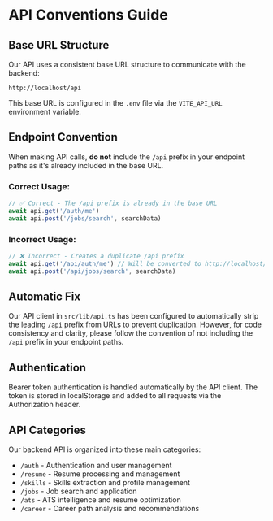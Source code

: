 # API Conventions Guide

## Base URL Structure

Our API uses a consistent base URL structure to communicate with the backend:

```
http://localhost/api
```

This base URL is configured in the `.env` file via the `VITE_API_URL` environment variable.

## Endpoint Convention

When making API calls, **do not** include the `/api` prefix in your endpoint paths as it's already included in the base URL.

### Correct Usage:

```typescript
// ✅ Correct - The /api prefix is already in the base URL
await api.get('/auth/me')
await api.post('/jobs/search', searchData)
```

### Incorrect Usage:

```typescript
// ❌ Incorrect - Creates a duplicate /api prefix
await api.get('/api/auth/me') // Will be converted to http://localhost/api/api/auth/me
await api.post('/api/jobs/search', searchData)
```

## Automatic Fix

Our API client in `src/lib/api.ts` has been configured to automatically strip the leading `/api` prefix from URLs to prevent duplication. However, for code consistency and clarity, please follow the convention of not including the `/api` prefix in your endpoint paths.

## Authentication

Bearer token authentication is handled automatically by the API client. The token is stored in localStorage and added to all requests via the Authorization header.

## API Categories

Our backend API is organized into these main categories:

- `/auth` - Authentication and user management
- `/resume` - Resume processing and management
- `/skills` - Skills extraction and profile management
- `/jobs` - Job search and application
- `/ats` - ATS intelligence and resume optimization
- `/career` - Career path analysis and recommendations
